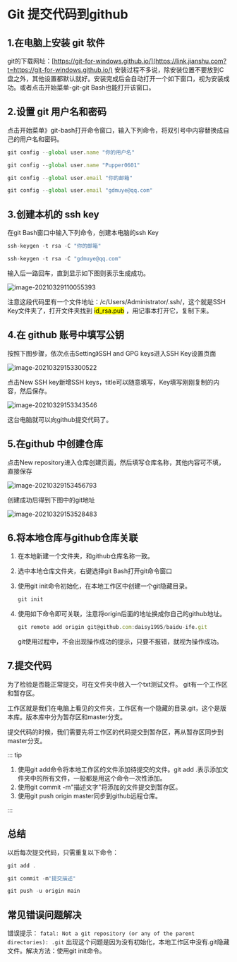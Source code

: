 # Git 提交代码到github

## 1.在电脑上安装 git 软件

git的下载网址：[https://git-for-windows.github.io/](https://link.jianshu.com?t=https://git-for-windows.github.io/)
		安装过程不多说，除安装位置不要放到C盘之外，其他设置都默认就好。安装完成后会自动打开一个如下窗口，视为安装成功。或者点击开始菜单-git-git Bash也能打开该窗口。

## 2.设置 git 用户名和密码

点击开始菜单》git-bash打开命令窗口，输入下列命令，将双引号中内容替换成自己的用户名和密码。

```js
git config --global user.name "你的用户名"

git config --global user.name "Pupper0601"
```

```js
git config --global user.email "你的邮箱"

git config --global user.email "gdmuye@qq.com"
```

##  3.创建本机的 ssh key

在git Bash窗口中输入下列命令，创建本电脑的ssh Key

```js
ssh-keygen -t rsa -C "你的邮箱"

ssh-keygen -t rsa -C "gdmuye@qq.com"
```

输入后一路回车，直到显示如下图则表示生成成功。

![image-20210329110055393](https://i.loli.net/2021/03/29/wxHIERT1yNbKAPZ.png)

注意这段代码里有一个文件地址：/c/Users/Administrator/.ssh/，这个就是SSH Key文件夹了，打开文件夹找到 <mark>id_rsa.pub</mark> ，用记事本打开它，复制下来。

## 4.在 github 账号中填写公钥

按照下图步骤，依次点击Setting》SSH and GPG keys进入SSH Key设置页面

![image-20210329153300522](https://i.loli.net/2021/03/29/eLmrzPn9SaxTuRG.png)

点击New SSH key新增SSH keys，title可以随意填写，Key填写刚刚复制的内容，然后保存。

![image-20210329153343546](https://i.loli.net/2021/03/29/Vqni5RfaTtyA3om.png)

这台电脑就可以向github提交代码了。

## 5.在github 中创建仓库

点击New repository进入仓库创建页面，然后填写仓库名称，其他内容可不填，直接保存

![image-20210329153456793](C:/Users/My/AppData/Roaming/Typora/typora-user-images/image-20210329153456793.png)

创建成功后得到下图中的git地址

![image-20210329153528483](https://i.loli.net/2021/03/29/k3P7VO6qRfhiD1L.png)

## 6.将本地仓库与github仓库关联

1.  在本地新建一个文件夹，和github仓库名称一致。

2.  选中本地仓库文件夹，右键选择git Bash打开git命令窗口

3.  使用git init命令初始化，在本地工作区中创建一个git隐藏目录。

    ```js
    git init
    ```

4.  使用如下命令即可关联，注意将origin后面的地址换成你自己的github地址。

    ```js
    git remote add origin git@github.com:daisy1995/baidu-ife.git
    ```

    git使用过程中，不会出现操作成功的提示，只要不报错，就视为操作成功。

## 7.提交代码

为了检验是否能正常提交，可在文件夹中放入一个txt测试文件。
 git有一个工作区和暂存区。

工作区就是我们在电脑上看见的文件夹，工作区有一个隐藏的目录.git，这个是版本库。版本库中分为暂存区和master分支。

提交代码的时候，我们需要先将工作区的代码提交到暂存区，再从暂存区同步到master分支。

::: tip

1.  使用git add命令将本地工作区的文件添加待提交的文件。git add .表示添加文件夹中的所有文件，一般都是用这个命令一次性添加。
2.   使用git commit -m"描述文字"将添加的文件提交到暂存区。
3.   使用git push origin master同步到github远程仓库。

:::

## 总结

以后每次提交代码，只需重复以下命令：

```js
git add .

git commit -m"提交描述"

git push -u origin main
```

## 常见错误问题解决

错误提示：
`fatal: Not a git repository (or any of the parent directories): .git`
 出现这个问题是因为没有初始化，本地工作区中没有.git隐藏文件。解决方法：使用git init命令。

